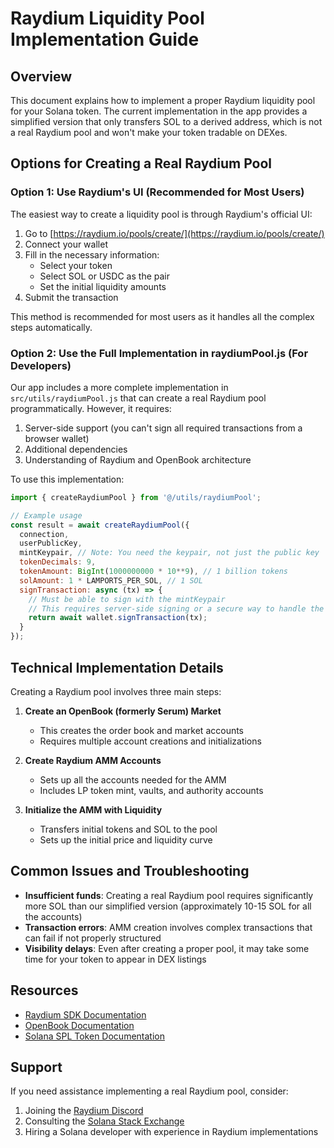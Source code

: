 # Raydium Liquidity Pool Implementation Guide

## Overview

This document explains how to implement a proper Raydium liquidity pool for your Solana token. The current implementation in the app provides a simplified version that only transfers SOL to a derived address, which is not a real Raydium pool and won't make your token tradable on DEXes.

## Options for Creating a Real Raydium Pool

### Option 1: Use Raydium's UI (Recommended for Most Users)

The easiest way to create a liquidity pool is through Raydium's official UI:

1. Go to [https://raydium.io/pools/create/](https://raydium.io/pools/create/)
2. Connect your wallet
3. Fill in the necessary information:
   - Select your token
   - Select SOL or USDC as the pair
   - Set the initial liquidity amounts
4. Submit the transaction

This method is recommended for most users as it handles all the complex steps automatically.

### Option 2: Use the Full Implementation in raydiumPool.js (For Developers)

Our app includes a more complete implementation in `src/utils/raydiumPool.js` that can create a real Raydium pool programmatically. However, it requires:

1. Server-side support (you can't sign all required transactions from a browser wallet)
2. Additional dependencies
3. Understanding of Raydium and OpenBook architecture

To use this implementation:

```javascript
import { createRaydiumPool } from '@/utils/raydiumPool';

// Example usage
const result = await createRaydiumPool({
  connection,
  userPublicKey,
  mintKeypair, // Note: You need the keypair, not just the public key
  tokenDecimals: 9,
  tokenAmount: BigInt(1000000000 * 10**9), // 1 billion tokens
  solAmount: 1 * LAMPORTS_PER_SOL, // 1 SOL
  signTransaction: async (tx) => {
    // Must be able to sign with the mintKeypair
    // This requires server-side signing or a secure way to handle the private key
    return await wallet.signTransaction(tx);
  }
});
```

## Technical Implementation Details

Creating a Raydium pool involves three main steps:

1. **Create an OpenBook (formerly Serum) Market**
   - This creates the order book and market accounts
   - Requires multiple account creations and initializations

2. **Create Raydium AMM Accounts**
   - Sets up all the accounts needed for the AMM
   - Includes LP token mint, vaults, and authority accounts

3. **Initialize the AMM with Liquidity**
   - Transfers initial tokens and SOL to the pool
   - Sets up the initial price and liquidity curve

## Common Issues and Troubleshooting

- **Insufficient funds**: Creating a real Raydium pool requires significantly more SOL than our simplified version (approximately 10-15 SOL for all the accounts)
- **Transaction errors**: AMM creation involves complex transactions that can fail if not properly structured
- **Visibility delays**: Even after creating a proper pool, it may take some time for your token to appear in DEX listings

## Resources

- [Raydium SDK Documentation](https://github.com/raydium-io/raydium-sdk-V2)
- [OpenBook Documentation](https://github.com/openbook-dex/openbook-ts)
- [Solana SPL Token Documentation](https://spl.solana.com/token)

## Support

If you need assistance implementing a real Raydium pool, consider:

1. Joining the [Raydium Discord](https://discord.gg/raydium)
2. Consulting the [Solana Stack Exchange](https://solana.stackexchange.com/)
3. Hiring a Solana developer with experience in Raydium implementations 